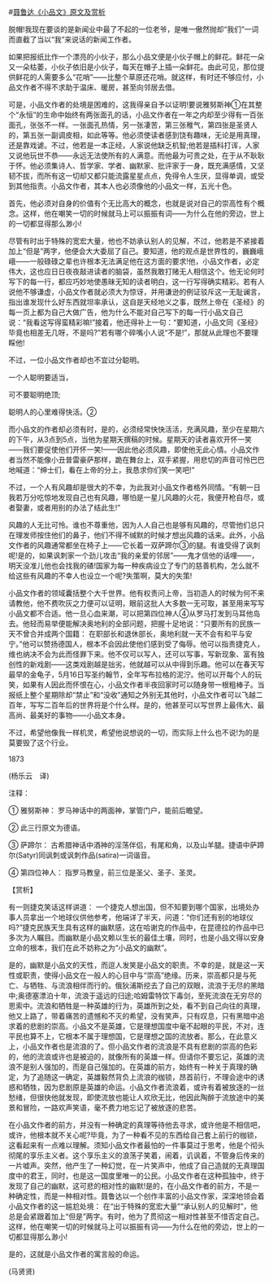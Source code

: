 #[聂鲁达《小品文》原文及赏析](https://www.vrrw.net/wx/12358.html)

脱帽!我现在要谈的是新闻业中最了不起的一位老爷，是唯一傲然抛却“我们”一词而直截了当以“我”来说话的新闻工作者。

如果把报纸比作一个漂亮的小伙子，那么小品文便是小伙子帽上的鲜花。鲜花一朵又一朵枯萎，小伙子依旧是小伙子，每天在帽子上插一朵鲜花。由此可见，那位提供鲜花的人需要多么“花哨”——比整个草原还花哨。就这样，有时还不够应付，小品文作者不得不求助于温床、暖房，甚至向邻居去借。

可是，小品文作者的处境是困难的，这我得亲自予以证明!要说雅努斯神①在其整个“永恒”的生命中始终有两张面孔的话，小品文作者在一年之内却至少得有一百张面孔，张张不一样。一张面孔热情，另一张凄苦，第三张稚气，第四张是圣贤人的，第五张一副调皮相，如此等等。他必须使读者感到饶有趣味，无论是用真理，还是靠戏谑。不过，他若是一本正经，人家说他缺乏机智;他若是插科打诨，人家又说他玩世不恭——永远无法使所有的人满意。而他最为可贵之处，在于从不耿耿于怀。他必须集诗人、哲学家、学者、幽默家、批评家于一身，既充满感情，又坚韧不拔，而所有这一切却又都只能流露星星点点，免得令人生厌，显得单调，或受到其他指责。小品文作者，其本人也必须像他的小品文一样，五光十色。



首先，他必须对自身的价值有个无比高大的概念，也就是说对自己的崇高性有个概念。这样，他在嘲笑一切的时候就马上可以振振有词——为什么在他的旁边，世上的一切都显得那么渺小!

尽管有时出于特殊的宽宏大量，他也不妨承认别人的见解，不过，他若是不紧接着加上“但是”两字，他便会大大委屈了自己。要知道，他的观点是世界性的，巍巍峨峨——一般碌碌之辈也许根本无法满足他在这方面的要求!他，小品文作者，必定伟大，这也应日日夜夜敲进读者的脑袋，虽然我敢打赌无人相信这个。他无论何时写下的每一行，都应巧妙地使愚昧无知的读者明白，这一行写得确实精彩。若有人说他不够谦虚，小品文作者就必须大为惊讶，并用谦逊的例证驳斥这一无耻谰言，指出谁发现什么好东西就坦率承认，这自是天经地义之事，既然上帝在《圣经》的每一页上都为自己大做广告，他为什么不能对自己写下的每一行小品文自己说：“我看这写得蛮精彩嘛!”接着，他还得补上一句：“要知道，小品文同《圣经》毕竟也相差无几呀，不是吗?”若有哪个碎嘴小人说“不是!”，那就从此理也不要理睬他!

不过，一位小品文作者却也不宜过分聪明。

一个人聪明要适当，

可不要聪明绝顶;

聪明人的心里难得快活。②

而小品文的作者却必须有时，是的，必须经常快快活活，充满风趣，至少在星期六的下午，从3点到5点，当他为星期天撰稿的时候。星期天的读者喜欢开怀一笑——我们要促使他们开怀一笑!——因此他必须风趣，即使他无此心情。小品文作者当然不能像小丑普雷豪萨那样，跪在舞台上，双手紧握，用悲切的声音可怜巴巴地喊道：“绅士们，看在上帝的分上，我恳求你们笑一笑吧!”

不过，一个人有风趣却是很大的不幸，为此我对小品文作者格外同情。“有朝一日我若万分吃惊地发现自己也有风趣，哪怕是一星儿风趣的火花，我便开枪自尽，或者娶妻，或者用别的办法了结此生!”

风趣的人无比可怜。谁也不尊重他，因为人人自己也是够有风趣的，尽管他们总只在理发师按住他们的鼻子，他们不得不缄默的时候才想出风趣的话来。此外，小品文作者的风趣通常都坐在椅子上——它长着一双萨蹄尔③的腿。有谁受得了讽刺呢!是的，如果讽刺家一个劲儿攻击“我的亲爱的邻居”——鬼才信他的话哩——，明天没准儿他也会找我的碴!国家为每一种疾病设立了专门的慈善机构，怎么就不给这些有风趣的不幸人也设立一个呢?失策啊，莫大的失策!

小品文作者的领域囊括整个大千世界。他有权责问上帝，当初造人的时候为何不来请教他，他不费吹灰之力便可以证明，眼前这批人大多数一无可取，甚至用来写写小品文都不合适。他一旦心血来潮，可以把第四位神人④从罗马打发到马耳他岛去。他轻而易举便能解决奥地利的全部问题，把握十足地说：“只要所有的民族一天不曾合并成两个国籍： 在职部长和退休部长，奥地利就一天不会有和平与安宁。”他可以赞扬德国人，根本不会因此使他们感到受了侮辱。他可以指责捷克人，维也纳决不会为此而怪罪下来。他不仅可以写人，还可以写事，写新现象、富有独创性的新戏剧——这类戏剧越是拙劣，他就越可以从中得到乐趣。他可以在春天写最早的金龟子，5月16日写圣约翰节，全年写布拉格的泥泞。他可以开每个人的玩笑，如果有人因此而怀恨在心，小品文作者半夜回家时可以随身带一根粗棒子。当报纸上整个星期除却“禁止”和“没收”通知之外别无其他时，小品文作者可以飞越二百年，写写二百年后的世界将是个什么样。是的，他甚至可以写世界上最伟大、最高尚、最美好的事物——小品文本身。

不过，希望他像我一样机灵，希望他说想说的一切，而实际上什么也不说!为的是莫要毁了这个行业。

1873

(杨乐云　译)

注释：

① 雅努斯神： 罗马神话中的两面神，掌管门户，能前后瞻望。

② 此三行原文为德语。

③ 萨蹄尔： 古希腊神话中酒神的淫荡伴侣，有尾和角，以及山羊腿。捷语中萨蹄尔(Satyr)同讽刺或讽刺作品(satira)一词谐音。

④ 第四位神人： 指罗马教皇，前三位是圣父、圣子、圣灵。

【赏析】

有一则捷克笑话这样讲道： 一个捷克人想出国，但不知要到哪个国家，出境处办事人员拿出一个地球仪供他参考，他端详了半天，问道：“你们还有别的地球仪吗?”捷克民族天生具有这样的幽默感，这在哈谢克的作品中，在昆德拉的作品中已多次为人瞩目。而幽默是小品文赖以生长的最佳土壤，同时，也是小品文得以安身立命的根本，我们在此不妨称之为“小品文的幽默”。

是的，幽默是小品文的天性，而逗人发笑是小品文的职责。不幸的是，就是这一天性或职责，使得小品文在一般人的心目中与“崇高”绝缘。历来，崇高都只是与死亡、与牺牲、与流浪相伴而行的。俄狄浦斯挖去了自己的双眼，流浪于无尽的黑暗中;奥德塞漂泊十年，流浪于遥远的归途;哈姆雷特饮下毒剑，至死流浪在无穷尽的思索中。流浪和牺牲是一种英雄的行为，英雄所到之处，看不到自己向往的真理，他又上路了，带着痛苦的遗憾和不灭的希望，没有笑声，只有叹息，只有黑暗中追求着的悲剧的崇高。小品文不是英雄，它是理想国度中毫不起眼的平民，不对，连平民也算不上，它根本不属于理想国，它是理想之国的流放者。那么，在此意义上，小品文作者也是流浪的了。但小品文作者的流浪是不具有悲剧的崇高的色彩的，他的流浪或许也是被迫的，就像所有的英雄一样。但请你不要忘记，英雄的流浪不是别人强加的，而是自己强加的。在英雄的前方，始终有一种关于真理的确定，为了追随这一确定，英雄毅然背负上流浪的枷锁，昂首前行，不理会途中的诱惑和牺牲，因为悲剧原是英雄的命运。小品文作者流浪着，或许有着被放逐的一丝愁绪，但很快他就发现，即使流放也能让人欢欣无比，他因此陶醉于流放途中的美景和冒险，一路欢声笑语，毫不费力地忘记了被放逐的悲苦。

在小品文作者的前方，并没有一种确定的真理等待他去寻求，或许他是不相信吧，或许，他根本就不关心呢?毕竟，为了一种看不见的东西给自己套上前行的枷锁，这看起来有一点难以理解。须知小品文作者最怕的一件事莫过于思考，他是个彻头彻尾的享乐主义者。这个享乐主义的浪荡子笑着，闹着，讥讽着，不管身后传来的一片嘘声。突然，他产生了一种幻觉，在一片笑声中，他成了自己造就的无真理国度中的君王，同时，也是这一国度里唯一的公民。小品文作者在这种孤独中，终于发现了自己的幽默，这可悲的相对性的幽默!是的，在小品文作者的前方，不是一种确定性，而是一种相对性。聂鲁达以一个创作丰富的小品文作家，深深地领会着小品文作者的这一尴尬处境： 在“出于特殊的宽宏大量”“承认别人的见解时”，他总是会紧跟着加上“但是”两字。有时，他为了贯彻这一相对性甚至不惜否定自己。这样，他在嘲笑一切的时候就马上可以振振有词——为什么在他的旁边，世上的一切都显得那么渺小!

是的，这就是小品文作者的寓言般的命运。

(马贤贤)


